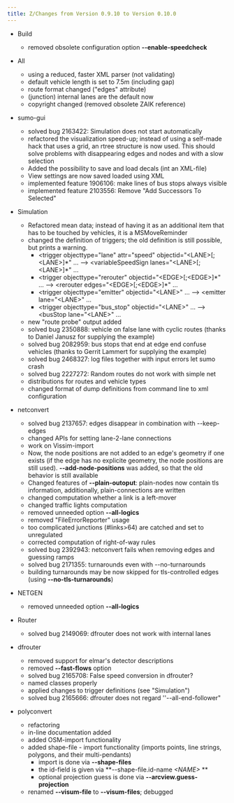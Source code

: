 ```yaml
---
title: Z/Changes from Version 0.9.10 to Version 0.10.0
---
```


- Build
  - removed obsolete configuration option **--enable-speedcheck**

- All
  - using a reduced, faster XML parser (not validating)
  - default vehicle length is set to 7.5m (including gap)
  - route format changed ("edges" attribute)
  - (junction) internal lanes are the default now
  - copyright changed (removed obsolete ZAIK reference)

- sumo-gui
  - solved bug 2163422: Simulation does not start automatically
  - refactored the visualization speed-up; instead of using a
    self-made hack that uses a grid, an rtree structure is now used.
    This should solve problems with disappearing edges and nodes and
    with a slow selection
  - Added the possibility to save and load decals (int an XML-file)
  - View settings are now saved loaded using XML
  - implemented feature 1906106: make lines of bus stops always visible
  - implemented feature 2103556: Remove "Add Successors To Selected"

- Simulation
  - Refactored mean data; instead of having it as an additional item
    that has to be touched by vehicles, it is a MSMoveReminder
  - changed the definition of triggers; the old definition is still
    possible, but prints a warning.
    - <trigger objecttype="lane" attr="speed" objectid="<LANE\>\[;<LANE\>\]\*" ... --\> <variableSpeedSign lanes="<LANE\>\[;<LANE\>\]\*" ...
    - <trigger objecttype="rerouter" objectid="<EDGE\>\[;<EDGE\>\]\*" ... --\> <rerouter edges="<EDGE\>\[;<EDGE\>\]\*" ...
    - <trigger objecttype="emitter" objectid="<LANE\>" ... --\> <emitter lane="<LANE\>" ...
    - <trigger objecttype="bus_stop" objectid="<LANE\>" ... --\> <busStop lane="<LANE\>" ...
  - new "route probe" output added
  - solved bug 2350888: vehicle on false lane with cyclic routes
    (thanks to Daniel Janusz for supplying the example)
  - solved bug 2082959: bus stops that end at edge end confuse vehicles
    (thanks to Gerrit Lammert for supplying the example)
  - solved bug 2468327: log files together with input errors let sumo crash
  - solved bug 2227272: Random routes do not work with simple net
  - distributions for routes and vehicle types
  - changed format of dump definitions from command line to xml
    configuration

- netconvert
  - solved bug 2137657: edges disappear in combination with --keep-edges
  - changed APIs for setting lane-2-lane connections
  - work on Vissim-import
  - Now, the node positions are not added to an edge's geometry if
    one exists (if the edge has no explicite geometry, the node
    positions are still used). **--add-node-positions** was added,
    so that the old behavior is still available
  - Changed features of **--plain-outoput**: plain-nodes now contain
    tls information, additionally, plain-connections are written
  - changed computation whether a link is a left-mover
  - changed traffic lights computation
  - removed unneeded option **--all-logics**
  - removed "FileErrorReporter" usage
  - too complicated junctions (\#links\>64) are catched and set to
    unregulated
  - corrected computation of right-of-way rules
  - solved bug 2392943: netconvert fails when removing edges and guessing ramps
  - solved bug 2171355: turnarounds even with --no-turnarounds
  - building turnarounds may be now skipped for tls-controlled edges
    (using **--no-tls-turnarounds**)

- NETGEN
  - removed unneeded option **--all-logics**

- Router
  - solved bug 2149069: dfrouter does not work with internal lanes

- dfrouter
  - removed support for elmar's detector descriptions
  - removed **--fast-flows** option
  - solved bug 2165708: False speed conversion in dfrouter?
  - named classes properly
  - applied changes to trigger definitions (see "Simulation")
  - solved bug 2165666: dfrouter does not regard ''--all-end-follower"

- polyconvert
  - refactoring
  - in-line documentation added
  - added OSM-import functionality
  - added shape-file - import functionality (imports points, line
    strings, polygons, and their multi-pendants)
    - import is done via **--shape-files**
    - the id-field is given via **--shape-file.id-name *<NAME\>* **
    - optional projection guess is done via
      **--arcview.guess-projection**
  - renamed **--visum-file** to **--visum-files**; debugged